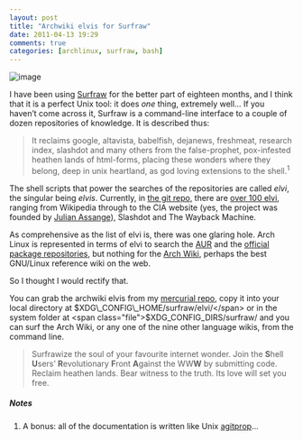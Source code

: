 ```yaml
---
layout: post
title: "Archwiki elvis for Surfraw"
date: 2011-04-13 19:29
comments: true
categories: [archlinux, surfraw, bash]
---
```

![image](http://miromiro.com/Blog-images/arch-elvis.png)

I have been using
[Surfraw](http://surfraw.alioth.debian.org/ "Surfraw manifesto") for the
better part of eighteen months, and I think that it is a perfect Unix
tool: it does *one* thing, extremely well… If you haven’t come across
it, Surfraw is a command-line interface to a couple of dozen
repositories of knowledge. It is described thus:

> It reclaims google, altavista, babelfish, dejanews, freshmeat,
> research index, slashdot and many others from the false-prophet,
> pox-infested heathen lands of html-forms, placing these wonders where
> they belong, deep in unix heartland, as god loving extensions to the
> shell.<sup>1</sup>

The shell scripts that power the searches of the repositories are called
*elvi*, the singular being *elvis*. Currently, in 
[the git repo](http://git.debian.org/?p=surfraw/surfraw.git;a=summary "Debian Git Repo: Surfraw"),
there are 
[over 100 elvi](http://git.debian.org/?p=surfraw/surfraw.git;a=tree;f=elvi;hb=HEAD "elvi in the git repo"),
ranging from Wikipedia through to the CIA website (yes, the project was
founded by [Julian Assange](http://en.wikipedia.org/wiki/Julian_Assange "Julian's Wikipedia page")),
Slashdot and The Wayback Machine.

As comprehensive as the list of elvi is, there was one glaring hole.
Arch Linux is represented in terms of elvi to search the
[AUR](http://aur.archlinux.org/ "Arch User Repository") and the
[official package repositories](http://www.archlinux.org/packages/ "Arch Package Database"),
but nothing for the 
[Arch Wiki](https://wiki.archlinux.org/index.php/Main_Page "Definitive Arch Linux documentation"),
perhaps the best GNU/Linux reference wiki on the web.

So I thought I would rectify that.

You can grab the archwiki elvis from my 
[mercurial repo](https://bitbucket.org/jasonwryan/eeepc/src/241da582a0fd/.config/surfraw/elvi/archwiki "mercurial repo"),
copy it into your local directory at <span class="file">$XDG\_CONFIG\_HOME/surfraw/elvi/</span> or
in the system folder at <span class="file">$XDG\_CONFIG\_DIRS/surfraw/</span> and you can surf the
Arch Wiki, or any one of the nine other language wikis, from the command
line.

> Surfrawize the soul of your favourite internet wonder. Join the
> **S**hell **U**sers’ **R**evolutionary **F**ront **A**gainst the
> WW**W** by submitting code. Reclaim heathen lands. Bear witness to the
> truth. Its love will set you free.

##### Notes
1. A bonus: all of the documentation is written like Unix
[agitprop](http://en.wikipedia.org/wiki/Agitprop "Wikipedia entry")…
